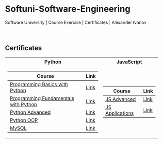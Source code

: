 # Softuni-Software-Engineering
Software University | Course Exercise | Certificates | Alexander Ivanov
<br/>
<br/>
<br/>

<h2> Certificates </h2>

<table>

<tr>
  <th> Python </th>
  <th> JavaScript </th>
</tr>

<tr>
<td>

| **Course**                                                            | **Link**                                                   |
| --------------------------------------------------------------------- | ---------------------------------------------------------- |
| <a href="https://softuni.bg/certificates/details/100237/b9ffec98" target="_blank" > Programming Basics with Python </a>         | <a href="https://softuni.bg/certificates/details/100237/b9ffec98" target="_blank"> Link</a> |
| <a href="https://softuni.bg/certificates/details/110828/9b2b378b"> Programming Fundamentals with Python </a> | <a href="https://softuni.bg/certificates/details/110828/9b2b378b"> Link</a> |
| <a href="https://softuni.bg/certificates/details/114150/a58b8641"> Python Advanced </a>                                             | <a href="https://softuni.bg/certificates/details/114150/a58b8641"> Link</a> |
| <a href="https://softuni.bg/certificates/details/120643/9944b309"> Python OOP </a>                                                      | <a href="https://softuni.bg/certificates/details/120643/9944b309"> Link</a> |
| <a href="https://softuni.bg/certificates/details/123279/a612361b"> MySQL </a>   | <a href="https://softuni.bg/certificates/details/123279/a612361b"> Link</a> |

</td>
<td>

| **Course**                                                                                  | **Link**                                                                    |
| ------------------------------------------------------------------------------------------- | --------------------------------------------------------------------------- |
| <a href="https://softuni.bg/certificates/details/136425/d6cd5435"> JS Advanced </a>          | <a href="https://softuni.bg/certificates/details/136425/d6cd5435"> Link </a> |
| <a href="https://softuni.bg/certificates/details/139574/c1d18aa3"> JS Applications </a> | <a href="https://softuni.bg/certificates/details/139574/c1d18aa3"> Link </a> |

</td>
